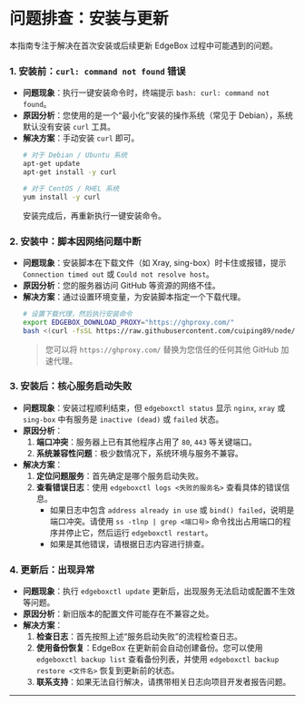 # **问题排查：安装与更新**

本指南专注于解决在首次安装或后续更新 EdgeBox 过程中可能遇到的问题。

### **1. 安装前：`curl: command not found` 错误**

  * **问题现象**：执行一键安装命令时，终端提示 `bash: curl: command not found`。
  * **原因分析**：您使用的是一个“最小化”安装的操作系统（常见于 Debian），系统默认没有安装 `curl` 工具。
  * **解决方案**：手动安装 `curl` 即可。
    ```bash
    # 对于 Debian / Ubuntu 系统
    apt-get update
    apt-get install -y curl

    # 对于 CentOS / RHEL 系统
    yum install -y curl
    ```
    安装完成后，再重新执行一键安装命令。

### **2. 安装中：脚本因网络问题中断**

  * **问题现象**：安装脚本在下载文件（如 Xray, sing-box）时卡住或报错，提示 `Connection timed out` 或 `Could not resolve host`。
  * **原因分析**：您的服务器访问 GitHub 等资源的网络不佳。
  * **解决方案**：通过设置环境变量，为安装脚本指定一个下载代理。
    ```bash
    # 设置下载代理，然后执行安装命令
    export EDGEBOX_DOWNLOAD_PROXY="https://ghproxy.com/"
    bash <(curl -fsSL https://raw.githubusercontent.com/cuiping89/node/main/ENV/install.sh)
    ```
    > 您可以将 `https://ghproxy.com/` 替换为您信任的任何其他 GitHub 加速代理。

### **3. 安装后：核心服务启动失败**

  * **问题现象**：安装过程顺利结束，但 `edgeboxctl status` 显示 `nginx`, `xray` 或 `sing-box` 中有服务是 `inactive (dead)` 或 `failed` 状态。
  * **原因分析**：
    1.  **端口冲突**：服务器上已有其他程序占用了 `80`, `443` 等关键端口。
    2.  **系统兼容性问题**：极少数情况下，系统环境与服务不兼容。
  * **解决方案**：
    1.  **定位问题服务**：首先确定是哪个服务启动失败。
    2.  **查看错误日志**：使用 `edgeboxctl logs <失败的服务名>` 查看具体的错误信息。
          * 如果日志中包含 `address already in use` 或 `bind() failed`，说明是端口冲突。请使用 `ss -tlnp | grep <端口号>` 命令找出占用端口的程序并停止它，然后运行 `edgeboxctl restart`。
          * 如果是其他错误，请根据日志内容进行排查。

### **4. 更新后：出现异常**

  * **问题现象**：执行 `edgeboxctl update` 更新后，出现服务无法启动或配置不生效等问题。
  * **原因分析**：新旧版本的配置文件可能存在不兼容之处。
  * **解决方案**：
    1.  **检查日志**：首先按照上述“服务启动失败”的流程检查日志。
    2.  **使用备份恢复**：EdgeBox 在更新前会自动创建备份。您可以使用 `edgeboxctl backup list` 查看备份列表，并使用 `edgeboxctl backup restore <文件名>` 恢复到更新前的状态。
    3.  **联系支持**：如果无法自行解决，请携带相关日志向项目开发者报告问题。

-----
